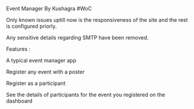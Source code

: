 Event Manager By Kushagra
#WoC 

Only known issues uptill now is the responsiveness of the site and the rest is configured priorly.

Any sensitive details regarding SMTP have been removed.


Features : 

A typical event manager app

Register any event with a poster 

Register as a participant

See the details of participants for the event you registered on the dashboard
